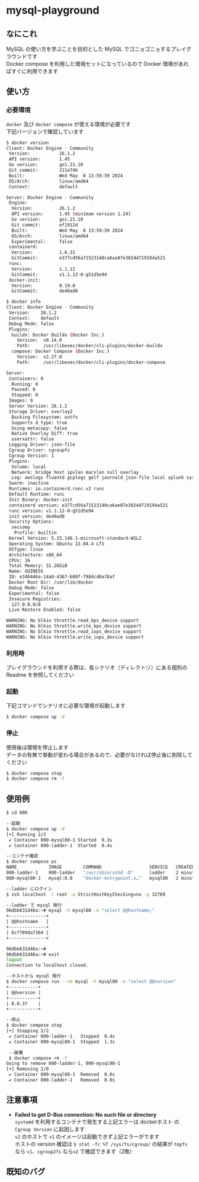 # mysql-playground
## なにこれ
MySQL の使い方を学ぶことを目的とした MySQL でゴニョゴニョするプレイグラウンドです  
Docker compose を利用した環境セットになっているので Docker 環境があればすぐに利用できます  

## 使い方
### 必要環境
`docker` 及び `docker compose` が使える環境が必要です  
下記バージョンで確認しています  

```sh
$ docker version
Client: Docker Engine - Community
 Version:           26.1.2
 API version:       1.45
 Go version:        go1.21.10
 Git commit:        211e74b
 Built:             Wed May  8 13:59:59 2024
 OS/Arch:           linux/amd64
 Context:           default

Server: Docker Engine - Community
 Engine:
  Version:          26.1.2
  API version:      1.45 (minimum version 1.24)
  Go version:       go1.21.10
  Git commit:       ef1912d
  Built:            Wed May  8 13:59:59 2024
  OS/Arch:          linux/amd64
  Experimental:     false
 containerd:
  Version:          1.6.31
  GitCommit:        e377cd56a71523140ca6ae87e30244719194a521
 runc:
  Version:          1.1.12
  GitCommit:        v1.1.12-0-g51d5e94
 docker-init:
  Version:          0.19.0
  GitCommit:        de40ad0
```
```sh
$ docker info
Client: Docker Engine - Community
 Version:    26.1.2
 Context:    default
 Debug Mode: false
 Plugins:
  buildx: Docker Buildx (Docker Inc.)
    Version:  v0.14.0
    Path:     /usr/libexec/docker/cli-plugins/docker-buildx
  compose: Docker Compose (Docker Inc.)
    Version:  v2.27.0
    Path:     /usr/libexec/docker/cli-plugins/docker-compose

Server:
 Containers: 0
  Running: 0
  Paused: 0
  Stopped: 0
 Images: 9
 Server Version: 26.1.2
 Storage Driver: overlay2
  Backing Filesystem: extfs
  Supports d_type: true
  Using metacopy: false
  Native Overlay Diff: true
  userxattr: false
 Logging Driver: json-file
 Cgroup Driver: cgroupfs
 Cgroup Version: 1
 Plugins:
  Volume: local
  Network: bridge host ipvlan macvlan null overlay
  Log: awslogs fluentd gcplogs gelf journald json-file local splunk syslog
 Swarm: inactive
 Runtimes: io.containerd.runc.v2 runc
 Default Runtime: runc
 Init Binary: docker-init
 containerd version: e377cd56a71523140ca6ae87e30244719194a521
 runc version: v1.1.12-0-g51d5e94
 init version: de40ad0
 Security Options:
  seccomp
   Profile: builtin
 Kernel Version: 5.15.146.1-microsoft-standard-WSL2
 Operating System: Ubuntu 22.04.4 LTS
 OSType: linux
 Architecture: x86_64
 CPUs: 16
 Total Memory: 31.26GiB
 Name: GUINESS
 ID: e346446a-14a0-4367-b00f-f98dcd0a78af
 Docker Root Dir: /var/lib/docker
 Debug Mode: false
 Experimental: false
 Insecure Registries:
  127.0.0.0/8
 Live Restore Enabled: false

WARNING: No blkio throttle.read_bps_device support
WARNING: No blkio throttle.write_bps_device support
WARNING: No blkio throttle.read_iops_device support
WARNING: No blkio throttle.write_iops_device support
  ```

### 利用時
プレイグラウンドを利用する際は、各シナリオ（ディレクトリ）にある個別の Readme を参照してください

### 起動
下記コマンドでシナリオに必要な環境が起動します  
```sh
$ docker compose up -d
```

### 停止
使用後は環境を停止します  
データの有無で挙動が変わる場合があるので、必要がなければ停止後に削除してください
```sh
$ docker compose stop
$ docker compose rm -f
```

## 使用例
```sh
$ cd 000

--起動
$ docker compose up -d
[+] Running 2/2
 ✔ Container 000-mysql80-1 Started  0.3s 
 ✔ Container 000-ladder-1  Started  0.4s

--コンテナ確認
$ docker compose ps
NAME            IMAGE        COMMAND                  SERVICE   CREATED         STATUS         PORTS
000-ladder-1    000-ladder   "/usr/sbin/sshd -D"      ladder    2 minutes ago   Up 2 minutes   0.0.0.0:32769->22/tcp, :::32769->22/tcp
000-mysql80-1   mysql:8.0    "docker-entrypoint.s…"   mysql80   2 minutes ago   Up 2 minutes   3306/tcp, 33060/tcp

--ladder にログイン
$ ssh localhost -l root -o StrictHostKeyChecking=no -p 32769

--ladder で mysql 発行
96dbb631d46a:~# mysql -h mysql80 -e "select @@hostname;"
+--------------+
| @@hostname   |
+--------------+
| 6cf789da7364 |
+--------------+

96dbb631d46a:~# 
96dbb631d46a:~# exit
logout
Connection to localhost closed.

--ホストから mysql 発行
$ docker compose run --rm mysql -h mysql80 -e "select @@version"
+-----------+
| @@version |
+-----------+
| 8.0.37    |
+-----------+

--停止
$ docker compose stop
[+] Stopping 2/2
 ✔ Container 000-ladder-1   Stopped  0.4s
 ✔ Container 000-mysql80-1  Stopped  1.3s

 --破棄
 $ docker compose rm -f
Going to remove 000-ladder-1, 000-mysql80-1
[+] Removing 2/0
 ✔ Container 000-mysql80-1  Removed  0.0s
 ✔ Container 000-ladder-1   Removed  0.0s
 ```

## 注意事項
 * **Failed to get D-Bus connection: No such file or directory**  
`systemd` を利用するコンテナで発生する上記エラーは dockerホスト の `Cgroup Version` に起因します  
`v2` のホストで `v1` のイメージは起動できず上記エラーがでます  
ホストの version 確認は `$ stat -fc %T /sys/fs/cgroup/` の結果が `tmpfs` なら `v1`、`cgroup2fs` なら`v2` で確認できます（2敗）  

## 既知のバグ
